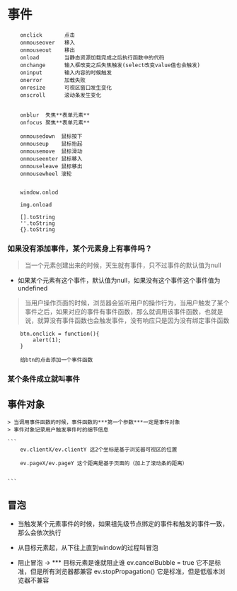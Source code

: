 # 事件

```
    onclick       点击
    onmouseover   移入
    onmouseout    移出
    onload        当静态资源加载完成之后执行函数中的代码
    onchange      输入框改变之后失焦触发(select改变value值也会触发)
    oninput       输入内容的时候触发
    onerror       加载失败
    onresize      可视区窗口发生变化
    onscroll      滚动条发生变化


    onblur  失焦**表单元素**
    onfocus 聚焦**表单元素**

    onmousedown  鼠标按下
    onmouseup    鼠标抬起
    onmousemove  鼠标滑动
    onmouseenter 鼠标移入
    onmouseleave 鼠标移出
    onmousewheel 滚轮


    window.onlod

    img.onload

    [].toString
    ''.toString
    {}.toString

```

### 如果没有添加事件，某个元素身上有事件吗？

> 当一个元素创建出来的时候，天生就有事件，只不过事件的默认值为null

+ 如果某个元素有这个事件，默认值为null，如果没有这个事件这个事件值为undefined

> 当用户操作页面的时候，浏览器会监听用户的操作行为，当用户触发了某个事件之后，如果对应的事件有事件函数，那么就调用该事件函数，也就是说，就算没有事件函数也会触发事件，没有响应只是因为没有绑定事件函数

```
    btn.onclick = function(){
        alert(1);
    }

    给btn的点击添加一个事件函数
```

### 某个条件成立就叫事件


## 事件对象
    
    > 当调用事件函数的时候，事件函数的***第一个参数***一定是事件对象
    > 事件对象记录用户触发事件时的细节信息

    ```
        ev.clientX/ev.clientY 这2个坐标是基于浏览器可视区的位置

        ev.pageX/ev.pageY 这个距离是基于页面的（加上了滚动条的距离）


    ```

## 冒泡

+ 当触发某个元素事件的时候，如果祖先级节点绑定的事件和触发的事件一致，那么会依次执行

+ 从目标元素起，从下往上直到window的过程叫冒泡

- 阻止冒泡 -> *** 目标元素是谁就阻止谁
    ev.cancelBubble = true  它不是标准，但是所有浏览器都兼容
    ev.stopPropagation()   它是标准，但是低版本浏览器不兼容


